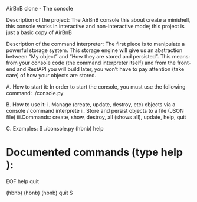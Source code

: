 AirBnB clone - The console

Description of the project:
The AirBnB console this about create a minishell, this console works in interactive and non-interactive mode; this project is just a basic copy of AirBnB

Description of the command interpreter:
The first piece is to manipulate a powerful storage system. This storage engine will give us an abstraction between “My object” and “How they are stored and persisted”. This means: from your console code (the command interpreter itself) and from the front-end and RestAPI you will build later, you won’t have to pay attention (take care) of how your objects are stored.

A. How to start it: 
In order to start the console, you must use the following command: ./console.py

B. How to use it:
i.  Manage (create, update, destroy, etc) objects via a console / command interprete
ii. Store and persist objects to a file (JSON file)
iii.Commands: create, show, destroy, all (shows all), update, help, quit

C. Examples:
$ ./console.py
(hbnb) help

Documented commands (type help <topic>):
========================================
EOF  help  quit

(hbnb) 
(hbnb) 
(hbnb) quit
$

